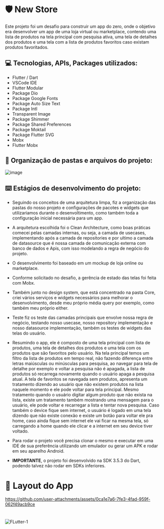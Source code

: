 # :shield: New Store

Este projeto foi um desafio para construir um app do zero, onde o objetivo era desenvolver um app de uma loja virtual ou marketplace, contendo uma lista de produtos na tela principal com pesquisa ativa, uma tela de detalhes dos produtos e uma tela com a lista de produtos favoritos caso existam produtos favoritados.
  
## :computer: Tecnologias, APIs, Packages utilizados:
  
  * Flutter / Dart
  * VSCode IDE
  * Flutter Modular
  * Package Dio
  * Package Google Fonts
  * Package Auto Size Text
  * Package Intl
  * Transparent Image
  * Package Shimmer
  * Package Shared Preferences
  * Package Moktail
  * Package Flutter SVG
  * Mobx
  * Flutter Mobx
  
## :file_folder: Organização de pastas e arquivos do projeto:

![image](https://github.com/ivanluizjr/new_store/assets/41458938/6df6d6a6-bb41-458a-b8b7-c944e4b8b9c9)
 
## :keyboard: Estágios de desenvolvimento do projeto:

  - Seguindo os conceitos de uma arquitetura limpa, fiz a organização das pastas do nosso projeto e configurações de pacotes e widgets 
  que utilizariamos durante o desenvoltimento, como também toda a configuração inicial necessária para um app.

  - A arquitetura escolhida foi o Clean Architecture, como boas práticas comecei pelas camadas internas, ou seja, a camada de usecases, 
  implementando após a camada de repositories e por ultimo a camada de datasource que é nossa camada de comunicação externa com banco de 
  dados e Apis, com isso modelando a regra de negócio do projeto.
  
  - O desenvolvimento foi baseado em um mockup de loja online ou marketplace.
  
  - Conforme solicitado no desafio, a gerência de estado das telas foi feita com Mobx.

  - Também junto no design system, que está concentrado na pasta Core, criei vários serviços e widgets necessários para melhorar o 
  desenvolvimento, desde meu próprio média query por exemplo, como também meu próprio either.

  - Teste fiz os teste das camadas principais que envolve nossa regra de negócio, testando nosso usecase, nosso repository implementação 
  e nosso datasource implementação, também os testes de widgets das telas do usuário.

  - Resumindo o app, ele é composto de uma tela principal com lista de produtos, uma tela de detalhes dos produtos e uma tela com os 
  produtos que são favoritos pelo usuário. Na tela principal temos um filtro da lista de produtos em tempo real, não fazendo diferença 
  entre letras maiúsculas ou minúsculas para pesquisa, ao navegar para tela de detalhe por exemplo e voltar a pesquisa não é apagada, a 
  lista de produtos só recarrega novamente quando o usuário apaga a pesquisa atual. A tela de favoritos se navegada sem produtos, apresenta um tratamento dizendo ao usuário
  que não existem produtos na lista naquele momento e ele pode voltar para tela principal. Mesmo tratamento quando o usuário digitar algum produto que não exista na lista,
  existe um tratamento também mostrando uma mensagem para o usuário, ele pode voltar e recarregar a lista e tentar nova pesquisa. Caso também o device fique sem internet,
  o usuário é logado em uma tela dizendo que não existe conexão e existe um botão para voltar ele pra home, caso ainda fique sem internet ele vai ficar na mesma tela,
  só carregando a home quando ele clicar e a internet em seu device tiver voltado.
  
  - Para rodar o projeto você precisa clonar o mesmo e executar em uma IDE de sua preferência utilizando um emulador ou gerar um APK e rodar em seu aparelho Android.

  - **IMPORTANTE**, o projeto foi desenvolvido na SDK 3.5.3 do Dart, podendo talvez não rodar em SDKs inferiores.
 
##

 # :iphone: Layout do App
  
  
  https://github.com/user-attachments/assets/0ca1e7a6-7fe3-4fad-959f-062f49acb9ce


 #
  
  ![FLutter-1](https://user-images.githubusercontent.com/41458938/161364495-d0dbe155-75f3-4a03-a58f-307d9212b8aa.png)



